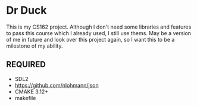 # Dr Duck
This is my CS162 project.
Although I don't need some libraries and features to pass this course which I already used, I still use thems.
May be a version of me in future and look over this project again, so I want this to be a milestone of my ability.

## REQUIRED
- SDL2
- https://github.com/nlohmann/json
- CMAKE 3.12+
- makefile

